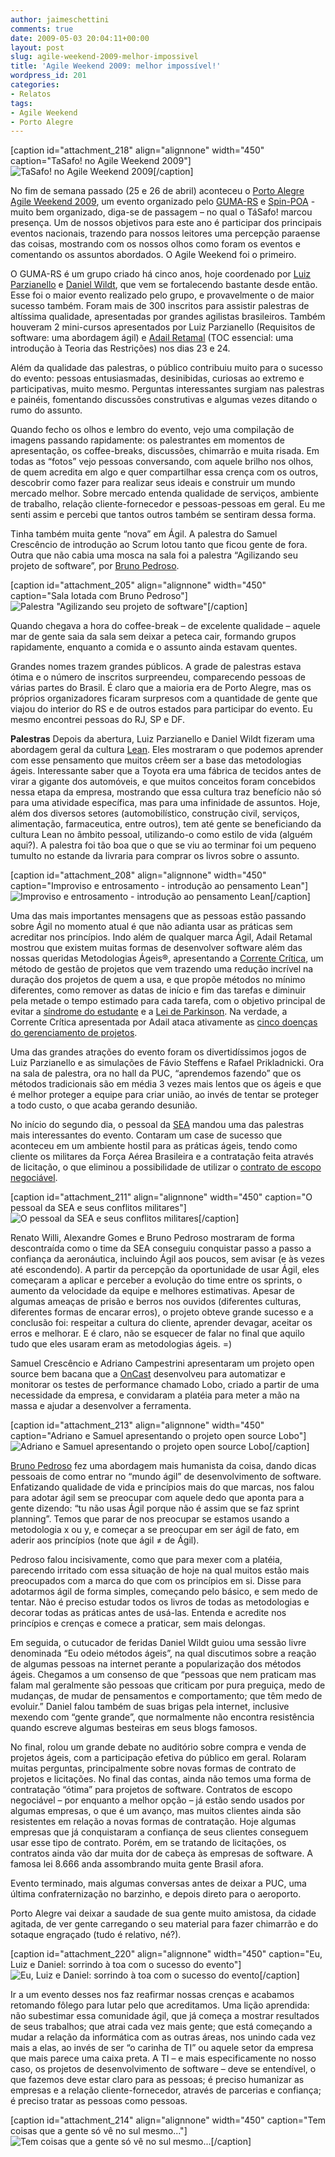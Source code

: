```yaml
---
author: jaimeschettini
comments: true
date: 2009-05-03 20:04:11+00:00
layout: post
slug: agile-weekend-2009-melhor-impossivel
title: 'Agile Weekend 2009: melhor impossível!'
wordpress_id: 201
categories:
- Relatos
tags:
- Agile Weekend
- Porto Alegre
---
```


[caption id="attachment_218" align="alignnone" width="450" caption="TaSafo! no Agile Weekend 2009"]![TaSafo! no Agile Weekend 2009](http://tasafo.files.wordpress.com/2009/05/tasafo2.jpg)[/caption]

No fim de semana passado (25 e 26 de abril) aconteceu o [Porto Alegre Agile Weekend 2009](http://agileweekend.guma-rs.org/), um evento organizado pelo [GUMA-RS](http://www.guma-rs.org/) e [Spin-POA](http://www.pucrs.br/prppg/centrodeinovacao/spin-poa/) - muito bem organizado, diga-se de passagem – no qual o TáSafo! marcou presença. Um de nossos objetivos para este ano é participar dos principais eventos nacionais, trazendo para nossos leitores uma percepção paraense das coisas, mostrando com os nossos olhos como foram os eventos e comentando os assuntos abordados. O Agile Weekend foi o primeiro.

O GUMA-RS é um grupo criado há cinco anos, hoje coordenado por [Luiz Parzianello](http://parzianello.blogspot.com/) e [Daniel Wildt](http://danielwildt.blogspot.com/), que vem se fortalecendo bastante desde então. Esse foi o maior evento realizado pelo grupo, e provavelmente o de maior sucesso também. Foram mais de 300 inscritos para assistir palestras de altíssima qualidade, apresentadas por grandes agilistas brasileiros. Também houveram 2 mini-cursos apresentados por Luiz Parzianello (Requisitos de software: uma abordagem ágil) e [Adail Retamal](http://www.heptagon.com.br/heptaman) (TOC essencial: uma introdução à Teoria das Restrições) nos dias 23 e 24.

Além da qualidade das palestras, o público contribuiu muito para o sucesso do evento: pessoas entusiasmadas, desinibidas, curiosas ao extremo e participativas, muito mesmo. Perguntas interessantes surgiam nas palestras e painéis, fomentando discussões construtivas e algumas vezes ditando o rumo do assunto.

Quando fecho os olhos e lembro do evento, vejo uma compilação de imagens passando rapidamente: os palestrantes em momentos de apresentação, os coffee-breaks, discussões, chimarrão e muita risada. Em todas as “fotos” vejo pessoas conversando, com aquele brilho nos olhos, de quem acredita em algo e quer compartilhar essa crença com os outros, descobrir como fazer para realizar seus ideais e construir um mundo mercado melhor. Sobre mercado entenda qualidade de serviços, ambiente de trabalho, relação cliente-fornecedor e pessoas-pessoas em geral. Eu me senti assim e percebi que tantos outros também se sentiram dessa forma.

Tinha também muita gente “nova” em Ágil. A palestra do Samuel Crescêncio de introdução ao Scrum lotou tanto que ficou gente de fora. Outra que não cabia uma mosca na sala foi a palestra “Agilizando seu projeto de software”, por [Bruno Pedroso](http://expressocapital.blogspot.com/).

[caption id="attachment_205" align="alignnone" width="450" caption="Sala lotada com Bruno Pedroso"]![Palestra "Agilizando seu projeto de software"](http://tasafo.files.wordpress.com/2009/05/bruno-pedroso.jpg)[/caption]

Quando chegava a hora do coffee-break – de excelente qualidade – aquele mar de gente saia da sala sem deixar a peteca cair, formando grupos rapidamente, enquanto a comida e o assunto ainda estavam quentes.

Grandes nomes trazem grandes públicos. A grade de palestras estava ótima e o número de inscritos surpreendeu, comparecendo pessoas de várias partes do Brasil. É claro que a maioria era de Porto Alegre, mas os próprios organizadores ficaram surpresos com a quantidade de gente que viajou do interior do RS e de outros estados para participar do evento. Eu mesmo encontrei pessoas do RJ, SP e DF.

**Palestras**
Depois da abertura, Luiz Parzianello e Daniel Wildt fizeram uma abordagem geral da cultura [Lean](http://visaoagil.wordpress.com/2008/07/03/lean-software-development/). Eles mostraram o que podemos aprender com esse pensamento que muitos crêem ser a base das metodologias ágeis. Interessante saber que a Toyota era uma fábrica de tecidos antes de virar a gigante dos automóveis, e que muitos conceitos foram concebidos nessa etapa da empresa, mostrando que essa cultura traz benefício não só para uma atividade específica, mas para  uma infinidade de assuntos. Hoje, além dos diversos setores (automobilístico, construção civil, serviços, alimentação, farmaceutica, entre outros), tem até gente se beneficiando da cultura Lean no âmbito pessoal, utilizando-o como estilo de vida (alguém aqui?). A palestra foi tão boa que o que se viu ao terminar foi um pequeno tumulto no estande da livraria para comprar os livros sobre o assunto.

[caption id="attachment_208" align="alignnone" width="450" caption="Improviso e entrosamento - introdução ao pensamento Lean"]![Improviso e entrosamento - introdução ao pensamento Lean](http://tasafo.files.wordpress.com/2009/05/lean.jpg)[/caption]

Uma das mais importantes mensagens que as pessoas estão passando sobre Ágil no momento atual é que não adianta usar as práticas sem acreditar nos princípios. Indo além de qualquer marca Ágil, Adail Retamal mostrou que existem muitas formas de desenvolver software além das nossas queridas Metodologias Ágeis®, apresentando a [Corrente Crítica](http://www.heptagon.com.br/gpcc), um método de gestão de projetos que vem trazendo uma redução incrível na duração dos projetos de quem a usa, e que propõe métodos no mínimo diferentes, como remover as datas de início e fim das tarefas e diminuir pela metade o tempo estimado para cada tarefa, com o objetivo principal de evitar a [síndrome do estudante](http://www.heptagon.com.br/5dgp-3) e a [Lei de Parkinson](http://www.heptagon.com.br/5dgp-2). Na verdade, a Corrente Crítica apresentada por Adail ataca ativamente as [cinco doenças do gerenciamento de projetos](http://www.heptagon.com.br/5dgp).

Uma das grandes atrações do evento foram os divertidíssimos jogos de Luiz Parzianello e as simulações de Fávio Steffens e Rafael Prikladnicki. Ora na sala de palestra, ora no hall da PUC, “aprendemos fazendo” que os métodos tradicionais são em média 3 vezes mais lentos que os ágeis e que é melhor proteger a equipe para criar união, ao invés de tentar se proteger a todo custo, o que acaba gerando desunião.

No início do segundo dia, o pessoal da [SEA](http://www.seatecnologia.com.br/) mandou uma das palestras mais interessantes do evento. Contaram um case de sucesso que aconteceu em um ambiente hostil para as práticas ágeis, tendo como cliente os militares da Força Aérea Brasileira e a contratação feita através de licitação, o que eliminou a possibilidade de utilizar o [contrato de escopo negociável](http://improveit.com.br/xp/praticas/contrato).

[caption id="attachment_211" align="alignnone" width="450" caption="O pessoal da SEA e seus conflitos militares"]![O pessoal da SEA e seus conflitos militares](http://tasafo.files.wordpress.com/2009/05/sea.jpg)[/caption]

Renato Willi, Alexandre Gomes e Bruno Pedroso mostraram de forma descontraída como o time da SEA conseguiu conquistar passo a passo a confiança da aeronáutica, incluindo Ágil aos poucos, sem avisar (e às vezes até escondendo). A partir da percepção da oportunidade de usar Ágil, eles começaram a aplicar e perceber a evolução do time entre os sprints, o aumento da velocidade da equipe e melhores estimativas. Apesar de algumas ameaças de prisão e berros nos ouvidos (diferentes culturas, diferentes formas de encarar erros), o projeto obteve grande sucesso e a conclusão foi: respeitar a cultura do cliente, aprender devagar, aceitar os erros e melhorar. E é claro, não se esquecer de falar no final que aquilo tudo que eles usaram eram as metodologias ágeis. =)

Samuel Crescêncio e Adriano Campestrini apresentaram um projeto open source bem bacana que a [OnCast](http://www.oncast.com.br/) desenvolveu para automatizar e monitorar os testes de performance chamado Lobo, criado a partir de uma necessidade da empresa, e convidaram a platéia para meter a mão na massa e ajudar a desenvolver a ferramenta.

[caption id="attachment_213" align="alignnone" width="450" caption="Adriano e Samuel apresentando o projeto open source Lobo"]![Adriano e Samuel apresentando o projeto open source Lobo](http://tasafo.files.wordpress.com/2009/05/oncast.jpg)[/caption]

[Bruno Pedroso](http://expressocapital.blogspot.com/) fez uma abordagem mais humanista da coisa, dando dicas pessoais de como entrar no “mundo ágil” de desenvolvimento de software. Enfatizando qualidade de vida e princípios mais do que marcas, nos falou para adotar ágil sem se preocupar com aquele dedo que aponta para a gente dizendo: “tu não usas Ágil porque não é assim que se faz sprint planning”. Temos que parar  de nos preocupar se estamos usando a metodologia x ou y, e começar a se preocupar em ser ágil de fato, em aderir aos princípios (note que ágil ≠ de Ágil).

Pedroso falou  incisivamente, como que para mexer com a platéia, parecendo irritado com essa situação de hoje na qual muitos estão mais preocupados com a marca do que com os princípios em si. Disse para adotarmos ágil de forma simples, começando pelo básico, e sem medo de tentar. Não é preciso estudar todos os livros de todas as metodologias e decorar todas as práticas antes de usá-las. Entenda e acredite nos princípios e crenças e comece a praticar, sem mais delongas.

Em seguida, o cutucador de feridas Daniel Wildt guiou uma sessão livre denominada “Eu odeio métodos ágeis”, na qual discutimos sobre a reação de algumas pessoas na internet perante a popularização dos métodos ágeis. Chegamos a um consenso de que “pessoas que nem praticam mas falam mal geralmente são pessoas que criticam por pura preguiça, medo de mudanças, de mudar de pensamentos e comportamento; que têm medo de evoluir.” Daniel falou também de suas brigas pela internet, inclusive mexendo com “gente grande”, que normalmente não encontra resistência quando escreve algumas besteiras em seus blogs famosos.

No final, rolou um grande debate no auditório sobre compra e venda de projetos ágeis, com a participação efetiva do público em geral. Rolaram muitas perguntas, principalmente sobre novas formas de contrato de projetos e licitações. No final das contas, ainda não temos uma forma de contratação “ótima” para projetos de software. Contratos de escopo negociável – por enquanto a melhor opção – já estão sendo usados por algumas empresas, o que é um avanço, mas muitos clientes ainda são resistentes em relação a novas formas de contratação. Hoje algumas empresas que já conquistaram a confiança de seus clientes conseguem usar esse tipo de contrato. Porém, em se tratando de licitações, os contratos ainda vão dar muita dor de cabeça às empresas de software. A famosa lei 8.666 anda assombrando muita gente Brasil afora.

Evento terminado, mais algumas conversas antes de deixar a PUC, uma última confraternização no barzinho, e depois direto para o aeroporto.

Porto Alegre vai deixar a saudade de sua gente muito amistosa, da cidade agitada, de ver gente carregando o seu material para fazer chimarrão e do sotaque engraçado (tudo é relativo, né?).

[caption id="attachment_220" align="alignnone" width="450" caption="Eu, Luiz e Daniel: sorrindo à toa com o sucesso do evento"]![Eu, Luiz e Daniel: sorrindo à toa com o sucesso do evento](http://tasafo.files.wordpress.com/2009/05/tasafo.jpg)[/caption]

Ir a um evento desses nos faz reafirmar nossas crenças e acabamos retomando fôlego para lutar pelo que acreditamos. Uma lição aprendida: não subestimar essa comunidade ágil, que já começa a mostrar resultados de seus trabalhos; que atrai cada vez mais gente; que está começando a mudar a relação da informática com as outras áreas, nos unindo cada vez mais a elas, ao invés de ser “o carinha de TI” ou aquele setor da empresa que mais parece uma caixa preta.  A TI – e mais especificamente no nosso caso, os projetos de desenvolvimento de software – deve se entendível, o que fazemos deve estar claro para as pessoas; é preciso humanizar as empresas e a relação cliente-fornecedor, através de parcerias e confiança; é preciso tratar as pessoas como pessoas.

[caption id="attachment_214" align="alignnone" width="450" caption="Tem coisas que a gente só vê no sul mesmo..."]![Tem coisas que a gente só vê no sul mesmo...](http://tasafo.files.wordpress.com/2009/05/chimarrao.jpg)[/caption]
